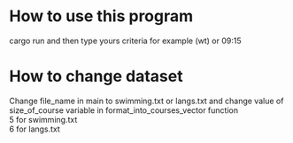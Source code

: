 # How to use this program

cargo run and then type yours criteria for example (wt) or 09:15

# How to change dataset

Change file_name in main to swimming.txt or langs.txt and change value of size_of_course variable in
format_into_courses_vector function <br>
5 for swimming.txt <br>
6 for langs.txt <br>